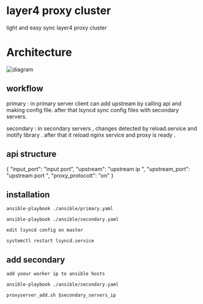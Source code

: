 # layer4 proxy cluster 
light and easy sync layer4 proxy cluster 
 
# Architecture
  ![diagram](https://user-images.githubusercontent.com/80030346/118617397-d7204500-b7d7-11eb-8c4e-96d3cdc8b787.png)
  
  ## workflow
  primary : in primary server client can add upstream by calling api and making config file. after that lsyncd sync config files with secondary servers. 
  
  secondary : in secondary servers ,  changes detected by reload.service and inotify library . after that it reload nginx service  and proxy is ready . 

## api structure

{
	"input_port": "input port",
	"upstream": "upstream ip ",
	"upstream_port": "upstream port ",
	"proxy_protocolt": "on" 
}	
  
  
  
  
## installation

```console
ansible-playbook ./ansible/primary.yaml

ansible-playbook ./ansible/secondary.yaml

edit lsyncd config on master 

systemctl restart lsyncd.service 

```

## add secondary


```console
add yoour worker ip to ansible hosts 

ansible-playbook ./ansible/secondary.yaml

proxyserver_add.sh $secondary_servers_ip
```
